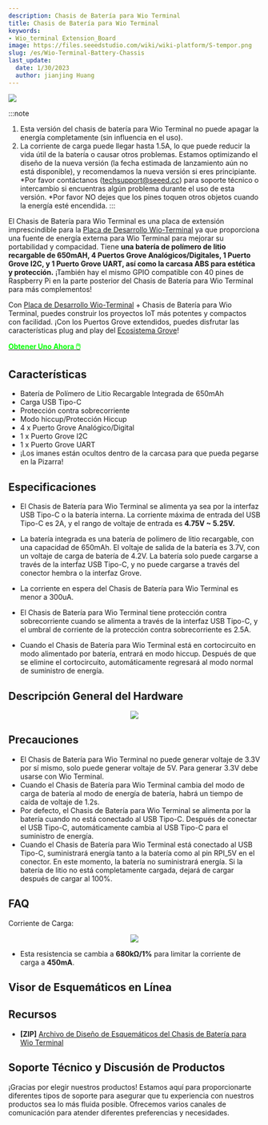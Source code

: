 ```yaml
---
description: Chasis de Batería para Wio Terminal
title: Chasis de Batería para Wio Terminal
keywords:
- Wio_terminal Extension_Board
image: https://files.seeedstudio.com/wiki/wiki-platform/S-tempor.png
slug: /es/Wio-Terminal-Battery-Chassis
last_update:
  date: 1/30/2023
  author: jianjing Huang
---
```



![](https://files.seeedstudio.com/wiki/Wio-Terminal-Battery-Chassis/img/45.png)

:::note
1. Esta versión del chasis de batería para Wio Terminal no puede apagar la energía completamente (sin influencia en el uso).
2. La corriente de carga puede llegar hasta 1.5A, lo que puede reducir la vida útil de la batería o causar otros problemas.
Estamos optimizando el diseño de la nueva versión (la fecha estimada de lanzamiento aún no está disponible), y recomendamos la nueva versión si eres principiante.
*Por favor contáctanos (techsupport@seeed.cc) para soporte técnico o intercambio si encuentras algún problema durante el uso de esta versión.
*Por favor NO dejes que los pines toquen otros objetos cuando la energía esté encendida.
:::

El Chasis de Batería para Wio Terminal es una placa de extensión imprescindible para la [Placa de Desarrollo Wio-Terminal](https://www.seeedstudio.com/Wio-Terminal-p-4509.html) ya que proporciona una fuente de energía externa para Wio Terminal para mejorar su portabilidad y compacidad. Tiene **una batería de polímero de litio recargable de 650mAH, 4 Puertos Grove Analógicos/Digitales, 1 Puerto Grove I2C, y 1 Puerto Grove UART, así como la carcasa ABS para estética y protección.** ¡También hay el mismo GPIO compatible con 40 pines de Raspberry Pi en la parte posterior del Chasis de Batería para Wio Terminal para más complementos!

Con [Placa de Desarrollo Wio-Terminal](https://www.seeedstudio.com/Wio-Terminal-p-4509.html) + Chasis de Batería para Wio Terminal, puedes construir los proyectos IoT más potentes y compactos con facilidad. ¡Con los Puertos Grove extendidos, puedes disfrutar las características plug and play del [Ecosistema Grove](https://www.seeedstudio.com/category/Grove-c-1003.html)!

<div class="get_one_now_container" style={{textAlign: 'center'}}>
    <a class="get_one_now_item" href="https://www.seeedstudio.com/Wio-Terminal-Chassis-Battery-650mAh-p-4756.html" target="_blank"><strong><span><font color={'FFFFFF'} size={"4"}> Obtener Uno Ahora 🖱️</font></span></strong></a>
</div>

## Características

- Batería de Polímero de Litio Recargable Integrada de 650mAh
- Carga USB Tipo-C
- Protección contra sobrecorriente
- Modo hiccup/Protección Hiccup
- 4 x Puerto Grove Analógico/Digital
- 1 x Puerto Grove I2C
- 1 x Puerto Grove UART
- ¡Los imanes están ocultos dentro de la carcasa para que pueda pegarse en la Pizarra!

## Especificaciones

- El Chasis de Batería para Wio Terminal se alimenta ya sea por la interfaz USB Tipo-C o la batería interna. La corriente máxima de entrada del USB Tipo-C es 2A, y el rango de voltaje de entrada es **4.75V ~ 5.25V.**

- La batería integrada es una batería de polímero de litio recargable, con una capacidad de 650mAh. El voltaje de salida de la batería es 3.7V, con un voltaje de carga de batería de 4.2V.
La batería solo puede cargarse a través de la interfaz USB Tipo-C, y no puede cargarse a través del conector hembra o la interfaz Grove.

- La corriente en espera del Chasis de Batería para Wio Terminal es menor a 300uA.

- El Chasis de Batería para Wio Terminal tiene protección contra sobrecorriente cuando se alimenta a través de la interfaz USB Tipo-C, y el umbral de corriente de la protección contra sobrecorriente es 2.5A.

- Cuando el Chasis de Batería para Wio Terminal está en cortocircuito en modo alimentado por batería, entrará en modo hiccup. Después de que se elimine el cortocircuito, automáticamente regresará al modo normal de suministro de energía.

## Descripción General del Hardware

<div align="center"><img src="https://files.seeedstudio.com/wiki/Wio-Terminal-Battery-Chassis/img/WT-battery-front.jpg" /></div>

## Precauciones

- El Chasis de Batería para Wio Terminal no puede generar voltaje de 3.3V por sí mismo, solo puede generar voltaje de 5V. Para generar 3.3V debe usarse con Wio Terminal.
- Cuando el Chasis de Batería para Wio Terminal cambia del modo de carga de batería al modo de energía de batería, habrá un tiempo de caída de voltaje de 1.2s.
- Por defecto, el Chasis de Batería para Wio Terminal se alimenta por la batería cuando no está conectado al USB Tipo-C. Después de conectar el USB Tipo-C, automáticamente cambia al USB Tipo-C para el suministro de energía.
- Cuando el Chasis de Batería para Wio Terminal está conectado al USB Tipo-C, suministrará energía tanto a la batería como al pin RPI_5V en el conector. En este momento, la batería no suministrará energía. Si la batería de litio no está completamente cargada, dejará de cargar después de cargar al 100%.

## FAQ

Corriente de Carga:

<div align="center"><img src="https://files.seeedstudio.com/wiki/Wio-Terminal-Battery-Chassis/img/sch.png" /></div>

- Esta resistencia se cambia a **680kΩ/1%** para limitar la corriente de carga a **450mA**.

## Visor de Esquemáticos en Línea

<div className="altium-ecad-viewer" data-project-src="https://files.seeedstudio.com/wiki/Wio-Terminal-Battery-Chassis/res/Wio%20Terminal%20Chassis%20-%20Battery_SCH.zip" style={{borderRadius: '0px 0px 4px 4px', height: 500, borderStyle: 'solid', borderWidth: 1, borderColor: 'rgb(241, 241, 241)', overflow: 'hidden', maxWidth: 1280, maxHeight: 700, boxSizing: 'border-box'}}>
</div>

## Recursos

- **[ZIP]** [Archivo de Diseño de Esquemáticos del Chasis de Batería para Wio Terminal](https://files.seeedstudio.com/wiki/Wio-Terminal-Battery-Chassis/res/Wio%20Terminal%20Chassis%20-%20Battery_SCH.zip)

## Soporte Técnico y Discusión de Productos


¡Gracias por elegir nuestros productos! Estamos aquí para proporcionarte diferentes tipos de soporte para asegurar que tu experiencia con nuestros productos sea lo más fluida posible. Ofrecemos varios canales de comunicación para atender diferentes preferencias y necesidades.

<div class="button_tech_support_container">
<a href="https://forum.seeedstudio.com/" class="button_forum"></a> 
<a href="https://www.seeedstudio.com/contacts" class="button_email"></a>
</div>

<div class="button_tech_support_container">
<a href="https://discord.gg/eWkprNDMU7" class="button_discord"></a> 
<a href="https://github.com/Seeed-Studio/wiki-documents/discussions/69" class="button_discussion"></a>
</div>